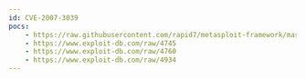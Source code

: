 ```yaml
---
id: CVE-2007-3039
pocs:
    - https://raw.githubusercontent.com/rapid7/metasploit-framework/master/modules/exploits/windows/dcerpc/ms07_065_msmq.rb
    - https://www.exploit-db.com/raw/4745
    - https://www.exploit-db.com/raw/4760
    - https://www.exploit-db.com/raw/4934
---
```

